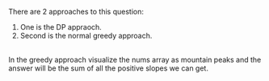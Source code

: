 There are 2 approaches to this question:
1. One is the DP appraoch.
2. Second is the normal greedy approach.
<br>
In the greedy approach visualize the nums array as mountain peaks and the answer will be the sum of all the positive slopes we can get.